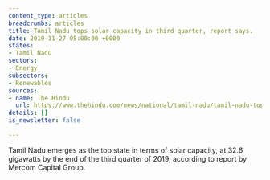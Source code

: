 ```yaml
---
content_type: articles
breadcrumbs: articles
title: Tamil Nadu tops solar capacity in third quarter, report says.
date: 2019-11-27 05:00:00 +0000
states:
- Tamil Nadu
sectors:
- Energy
subsectors:
- Renewables
sources:
- name: The Hindu
  url: https://www.thehindu.com/news/national/tamil-nadu/tamil-nadu-tops-solar-capacity-in-third-quarter-a-report-says/article30038095.ece
details: []
is_newsletter: false

---
```

Tamil Nadu emerges as the top state in terms of solar capacity, at 32.6 gigawatts by the end of the third quarter of 2019, according to report by Mercom Capital Group.
